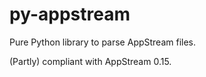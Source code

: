 <!--
SPDX-FileCopyrightText: 2022 Phu Hung Nguyen <phuhnguyen@outlook.com>
SPDX-License-Identifier: CC-BY-SA-4.0
-->

# py-appstream

Pure Python library to parse AppStream files.

(Partly) compliant with AppStream 0.15.
